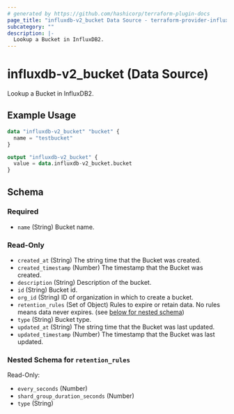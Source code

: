 ```yaml
---
# generated by https://github.com/hashicorp/terraform-plugin-docs
page_title: "influxdb-v2_bucket Data Source - terraform-provider-influxdb-v2"
subcategory: ""
description: |-
  Lookup a Bucket in InfluxDB2.
---
```


# influxdb-v2_bucket (Data Source)

Lookup a Bucket in InfluxDB2.

## Example Usage

```terraform
data "influxdb-v2_bucket" "bucket" {
  name = "testbucket"
}

output "influxdb-v2_bucket" {
  value = data.influxdb-v2_bucket.bucket
}
```

<!-- schema generated by tfplugindocs -->
## Schema

### Required

- `name` (String) Bucket name.

### Read-Only

- `created_at` (String) The string time that the Bucket was created.
- `created_timestamp` (Number) The timestamp that the Bucket was created.
- `description` (String) Description of the bucket.
- `id` (String) Bucket id.
- `org_id` (String) ID of organization in which to create a bucket.
- `retention_rules` (Set of Object) Rules to expire or retain data. No rules means data never expires. (see [below for nested schema](#nestedatt--retention_rules))
- `type` (String) Bucket type.
- `updated_at` (String) The string time that the Bucket was last updated.
- `updated_timestamp` (Number) The timestamp that the Bucket was last updated.

<a id="nestedatt--retention_rules"></a>
### Nested Schema for `retention_rules`

Read-Only:

- `every_seconds` (Number)
- `shard_group_duration_seconds` (Number)
- `type` (String)
